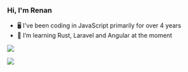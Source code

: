 ### Hi, I'm Renan

- 🖥️ I've been coding in JavaScript primarily for over 4 years
- 🦀 I’m learning Rust, Laravel and Angular at the moment

![](http://github-profile-summary-cards.vercel.app/api/cards/profile-details?username=RenanSui&theme=tokyonight)

![](https://komarev.com/ghpvc/?username=RenanSui&color=blueviolet)
